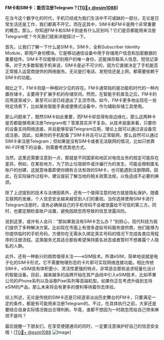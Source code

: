 **FM卡和SIM卡：能否注册Telegram？[[TG💪+ @esim1088](https://t.me/s/esim1088)]**

在当今这个数字化的时代，手机已经成为我们生活中不可或缺的一部分。无论是日常生活还是工作，我们都离不开它。而在这其中，SIM卡和FM卡是两个非常重要的概念。那么，你知道FM卡和SIM卡到底有什么区别吗？它们是否都能用来注册Telegram呢？今天我们就来详细探讨一下。

首先，让我们了解一下什么是SIM卡。SIM卡，全称Subscriber Identity Module，即用户身份模块。它是移动通信设备中用于存储用户信息和加密数据的重要组件。SIM卡不仅能够识别用户的唯一身份，还能保存联系人信息、短信记录等。对于大多数智能手机来说，SIM卡是必不可少的，因为它直接决定了手机能否正常接入运营商提供的网络服务。无论是打电话、发短信还是上网，都需要依赖于SIM卡的功能。

相比之下，FM卡则是一种相对少见的存在。FM卡通常指的是功能机时代的一种内置存储卡，主要用于扩展手机的存储空间。然而，在智能手机普及之后，FM卡的应用逐渐减少，甚至可以说已经退出了主流市场。如今，FM卡更多地出现在一些特定场景下，比如某些智能手表或便携式设备中，作为辅助存储工具使用。

那么问题来了，既然SIM卡如此重要，而FM卡却显得有些边缘化，那么这两种卡是否都能够用来注册Telegram呢？答案其实并不复杂。从技术层面来看，只要你的设备支持网络连接，并且能够安装Telegram应用，理论上就可以通过该设备完成注册。因此，如果你的手机配备了SIM卡并且可以正常联网，那么自然可以通过SIM卡来注册Telegram；但如果是没有SIM卡或者无法联网的情况，比如只依靠Wi-Fi环境下的设备，则需要考虑其他方式。

当然，这里还需要注意到一点，那就是不同国家和地区对电信业务的规定可能存在差异。例如，在某些地方，为了防止垃圾邮件或诈骗行为的发生，可能会限制匿名账户的创建，这就意味着即使你拥有合法有效的SIM卡，也可能遇到注册障碍。因此，在实际操作过程中，建议提前了解当地的相关政策法规，以免造成不必要的麻烦。

除了上述提到的技术与法律因素外，还有一个值得注意的地方就是隐私保护。随着互联网的发展，个人信息安全越来越受到人们的重视。当你选择使用SIM卡进行Telegram注册时，请务必确保自己的手机号码不会被泄露给不可信的第三方。同时，也要定期检查账户设置，避免因疏忽而导致的信息泄露风险。

说到这里，或许有人会问：“那如果我没有SIM卡怎么办？”别担心，现代科技为我们提供了多种解决方案。比如现在市面上有很多虚拟号码服务提供商，他们能够为你提供临时的手机号码，方便你在无需永久绑定真实号码的情况下完成各类应用程序的注册流程。这类服务尤其适合那些希望保持匿名状态或者暂时不想暴露个人隐私的人群。

此外，还有一种新兴的趋势值得关注——eSIM技术。所谓eSIM，简单地说就是电子化的SIM卡形式，它不需要物理形态的卡片即可实现网络连接功能。相比传统SIM卡，eSIM具有体积更小、灵活性更强的特点，非常适合那些追求轻量化设计的智能设备。目前，越来越多的品牌开始在其产品线中引入eSIM技术，比如苹果公司的iPhone系列以及谷歌Pixel系列等高端机型。如果你正在考虑升级到支持eSIM的产品，那么未来将会有更多的便利等待着你去体验。

综上所述，无论是传统的SIM卡还是已经逐渐淡出历史舞台的FM卡，只要满足一定的条件，都是有可能用来注册Telegram的。不过，在具体执行之前，大家还是要结合自身实际情况做出合理判断。毕竟，谁都不想因为一时疏忽而给自己带来麻烦不是吗？

最后提醒一下朋友们，在享受便捷通讯的同时，一定要注意保护好自己的信息安全哦！[[TG💪+ @esim1088](https://t.me/s/esim1088) ![Image](https://i.postimg.cc/4NQfJmqS/Snipaste-2025-05-13-00-14-12.png)]